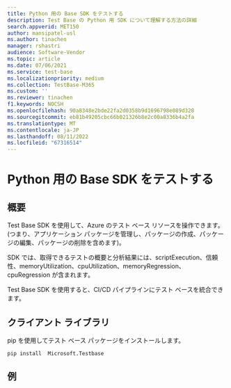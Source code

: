 ```yaml
---
title: Python 用の Base SDK をテストする
description: Test Base の Python 用 SDK について理解する方法の詳細
search.appverid: MET150
author: mansipatel-usl
ms.author: tinachen
manager: rshastri
audience: Software-Vendor
ms.topic: article
ms.date: 07/06/2021
ms.service: test-base
ms.localizationpriority: medium
ms.collection: TestBase-M365
ms.custom: ''
ms.reviewer: tinachen
f1.keywords: NOCSH
ms.openlocfilehash: 90a8348e2bde22fa2d0358b9d1696798e089d328
ms.sourcegitcommit: eb81b49205cbc66b021326b8e2c00a8336b4a2fa
ms.translationtype: MT
ms.contentlocale: ja-JP
ms.lasthandoff: 08/11/2022
ms.locfileid: "67316514"
---
```

# <a name="test-base-sdk-for-python"></a>Python 用の Base SDK をテストする

## <a name="overview"></a>概要
Test Base SDK を使用して、Azure のテスト ベース リソースを操作できます。 (つまり、アプリケーション パッケージを管理し、パッケージの作成、パッケージの編集、パッケージの削除を含めます)。

SDK では、取得できるテストの概要と分析結果には、scriptExecution、信頼性、memoryUtilization、cpuUtilization、memoryRegression、cpuRegression が含まれます。

Test Base SDK を使用すると、CI/CD パイプラインにテスト ベースを統合できます。

## <a name="client-library"></a>クライアント ライブラリ

pip を使用してテスト ベース パッケージをインストールします。

~~~
pip install  Microsoft.Testbase
~~~
 
## <a name="example"></a>例
